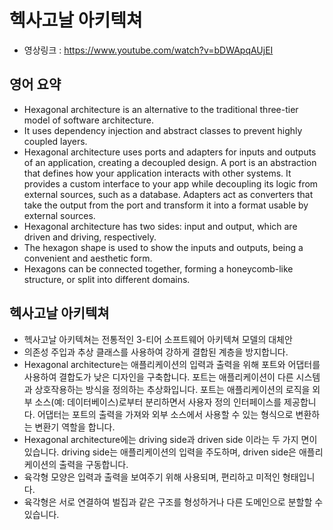 # 헥사고날 아키텍쳐

- 영상링크 : https://www.youtube.com/watch?v=bDWApqAUjEI

## 영어 요약
- Hexagonal architecture is an alternative to the traditional three-tier model of software architecture.
- It uses dependency injection and abstract classes to prevent highly coupled layers.
- Hexagonal architecture uses ports and adapters for inputs and outputs of an application, creating a decoupled design. 
A port is an abstraction that defines how your application interacts with other systems. It provides a custom interface to your app while decoupling its logic from external sources, such as a database. Adapters act as converters that take the output from the port and transform it into a format usable by external sources.
- Hexagonal architecture has two sides: input and output, which are driven and driving, respectively.
- The hexagon shape is used to show the inputs and outputs, being a convenient and aesthetic form.
- Hexagons can be connected together, forming a honeycomb-like structure, or split into different domains.

## 헥사고날 아키텍쳐
- 헥사고날 아키텍쳐는 전통적인 3-티어 소프트웨어 아키텍쳐 모델의 대체안
- 의존성 주입과 추상 클래스를 사용하여 강하게 결합된 계층을 방지합니다.
- Hexagonal architecture는 애플리케이션의 입력과 출력을 위해 포트와 어댑터를 사용하여 결합도가 낮은 디자인을 구축합니다. 포트는 애플리케이션이 다른 시스템과 상호작용하는 방식을 정의하는 추상화입니다. 포트는 애플리케이션의 로직을 외부 소스(예: 데이터베이스)로부터 분리하면서 사용자 정의 인터페이스를 제공합니다. 어댑터는 포트의 출력을 가져와 외부 소스에서 사용할 수 있는 형식으로 변환하는 변환기 역할을 합니다.
- Hexagonal architecture에는 driving side과 driven side 이라는 두 가지 면이 있습니다. driving side는 애플리케이션의 입력을 주도하며, driven side은 애플리케이션의 출력을 구동합니다.
- 육각형 모양은 입력과 출력을 보여주기 위해 사용되며, 편리하고 미적인 형태입니다.
- 육각형은 서로 연결하여 벌집과 같은 구조를 형성하거나 다른 도메인으로 분할할 수 있습니다.
